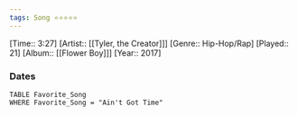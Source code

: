 ```yaml
---
tags: Song ⭐⭐⭐⭐⭐ 
---
```

[Time:: 3:27]
[Artist:: [[Tyler, the Creator]]]
[Genre:: Hip-Hop/Rap]
[Played:: 21]
[Album:: [[Flower Boy]]]
[Year:: 2017]
### Dates
````dataview
TABLE Favorite_Song
WHERE Favorite_Song = "Ain't Got Time"
````